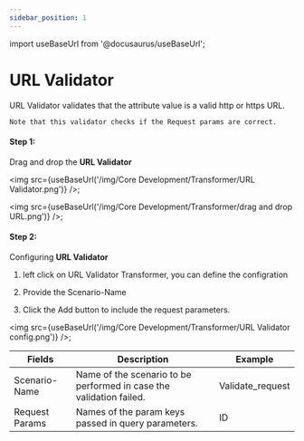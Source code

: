 ```yaml
---
sidebar_position: 1
---
```


import useBaseUrl from '@docusaurus/useBaseUrl';

# URL Validator

URL Validator validates that the attribute value is a valid http or https URL. 

`Note that this validator checks if the Request params are correct.`

#### Step 1:

Drag and drop the **URL Validator**

<img src={useBaseUrl('/img/Core Development/Transformer/URL Validator.png')} />;

<img src={useBaseUrl('/img/Core Development/Transformer/drag and drop URL.png')} />;

#### Step 2:

Configuring **URL Validator**

1) left click on URL Validator Transformer, you can define the  configration

2) Provide the Scenario-Name 

3) Click the Add button to include the request parameters.
   
<img src={useBaseUrl('/img/Core Development/Transformer/URL Validator config.png')} />;

<table>
<thead>
<tr>
<th>Fields</th>
<th>Description</th>
<th>Example</th>
</tr>
</thead>
<tbody>
<tr>
<td>Scenario-Name</td>
<td>Name of the scenario to be performed in case the validation failed.</td>
<td>Validate_request</td>
</tr>
<tr>
<td>Request Params</td>
<td>Names of the param keys passed in query parameters.</td>
<td>ID</td>
</tr>
</tbody>
</table>
